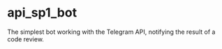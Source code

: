# api_sp1_bot

The simplest bot working with the Telegram API, notifying the result of a code review.
